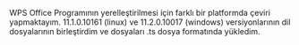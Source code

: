 WPS Office Programının yerelleştirilmesi için farklı bir platformda çeviri yapmaktayım. 11.1.0.10161 (linux) ve 11.2.0.10017 (windows) versiyonlarının dil dosyalarının birleştirdim ve dosyaları .ts dosya formatında yükledim.

